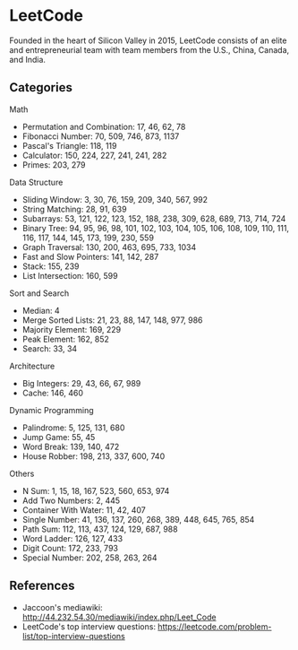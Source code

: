 # LeetCode

Founded in the heart of Silicon Valley in 2015, LeetCode consists of an elite and entrepreneurial team with team members from the U.S., China, Canada, and India.

## Categories

Math

* Permutation and Combination: 17, 46, 62, 78
* Fibonacci Number: 70, 509, 746, 873, 1137
* Pascal's Triangle: 118, 119
* Calculator: 150, 224, 227, 241, 241, 282
* Primes: 203, 279

Data Structure

* Sliding Window: 3, 30, 76, 159, 209, 340, 567, 992
* String Matching: 28, 91, 639
* Subarrays: 53, 121, 122, 123, 152, 188, 238, 309, 628, 689, 713, 714, 724
* Binary Tree: 94, 95, 96, 98, 101, 102, 103, 104, 105, 106, 108, 109, 110, 111, 116, 117, 144, 145, 173, 199, 230, 559
* Graph Traversal: 130, 200, 463, 695, 733, 1034
* Fast and Slow Pointers: 141, 142, 287
* Stack: 155, 239
* List Intersection: 160, 599

Sort and Search

* Median: 4
* Merge Sorted Lists: 21, 23, 88, 147, 148, 977, 986
* Majority Element: 169, 229
* Peak Element: 162, 852
* Search: 33, 34

Architecture

* Big Integers: 29, 43, 66, 67, 989
* Cache: 146, 460

Dynamic Programming

* Palindrome: 5, 125, 131, 680
* Jump Game: 55, 45
* Word Break: 139, 140, 472
* House Robber: 198, 213, 337, 600, 740

Others

* N Sum: 1, 15, 18, 167, 523, 560, 653, 974
* Add Two Numbers: 2, 445
* Container With Water: 11, 42, 407
* Single Number: 41, 136, 137, 260, 268, 389, 448, 645, 765, 854
* Path Sum: 112, 113, 437, 124, 129, 687, 988
* Word Ladder: 126, 127, 433
* Digit Count: 172, 233, 793
* Special Number: 202, 258, 263, 264

## References

* Jaccoon's mediawiki: <http://44.232.54.30/mediawiki/index.php/Leet_Code>
* LeetCode's top interview questions: <https://leetcode.com/problem-list/top-interview-questions>

